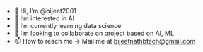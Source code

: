- 👋 Hi, I’m @bijeet2001
- 👀 I’m interested in AI
- 🌱 I’m currently learning data science
- 💞️ I’m looking to collaborate on project based on AI, ML
- 📫 How to reach me -> Mail me at bijeetnathbtech@gmail.com

<!---
bijeet2001/bijeet2001 is a ✨ special ✨ repository because its `README.md` (this file) appears on your GitHub profile.
You can click the Preview link to take a look at your changes.
--->
